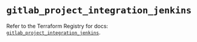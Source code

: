 # `gitlab_project_integration_jenkins`

Refer to the Terraform Registry for docs: [`gitlab_project_integration_jenkins`](https://registry.terraform.io/providers/gitlabhq/gitlab/18.4.0/docs/resources/project_integration_jenkins).

